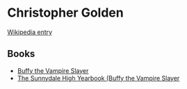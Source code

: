 # Christopher Golden

[Wikipedia entry](https://en.wikipedia.org/wiki/Christopher_Golden)

## Books

- [Buffy the Vampire Slayer](Buffy_the_Vampire_Slayer-_The_Watchers_Guide__Volume_1.md)
- [The Sunnydale High Yearbook (Buffy the Vampire Slayer](The_Sunnydale_High_Yearbook_Buffy_the_Vampire_Slayer-_Season_3__24.md)
